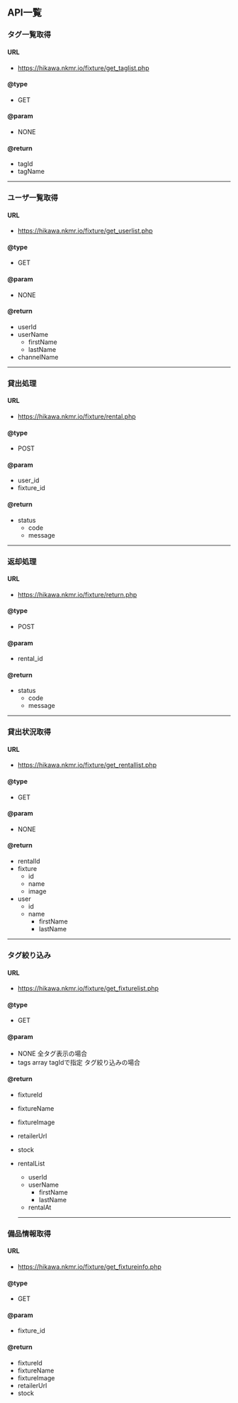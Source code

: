 ## API一覧

### タグ一覧取得

#### URL
- https://hikawa.nkmr.io/fixture/get_taglist.php

#### @type
- GET

#### @param
- NONE

#### @return
- tagId
- tagName

------------------------------------------------------------------------------------------------------------------

### ユーザ一覧取得

#### URL
- https://hikawa.nkmr.io/fixture/get_userlist.php

#### @type
- GET

#### @param
- NONE

#### @return
- userId
- userName
  - firstName
  - lastName
- channelName

------------------------------------------------------------------------------------------------------------------

### 貸出処理

#### URL
- https://hikawa.nkmr.io/fixture/rental.php

#### @type
- POST

#### @param
- user_id
- fixture_id

#### @return
- status
  - code
  - message

------------------------------------------------------------------------------------------------------------------

### 返却処理

#### URL
- https://hikawa.nkmr.io/fixture/return.php

#### @type
- POST

#### @param
- rental_id

#### @return
- status
  - code
  - message

------------------------------------------------------------------------------------------------------------------

### 貸出状況取得

#### URL
- https://hikawa.nkmr.io/fixture/get_rentallist.php

#### @type
- GET

#### @param
- NONE

#### @return
- rentalId
- fixture
  - id
  - name
  - image
- user
  - id
  - name
    - firstName
    - lastName

------------------------------------------------------------------------------------------------------------------

### タグ絞り込み

#### URL
- https://hikawa.nkmr.io/fixture/get_fixturelist.php

#### @type
- GET

#### @param
- NONE 全タグ表示の場合
- tags array tagIdで指定 タグ絞り込みの場合

#### @return
- fixtureId
- fixtureName
- fixtureImage
- retailerUrl
- stock
- rentalList
  - userId
  - userName
    - firstName
    - lastName
  - rentalAt
  
  ------------------------------------------------------------------------------------------------------------------

### 備品情報取得

#### URL
- https://hikawa.nkmr.io/fixture/get_fixtureinfo.php

#### @type
- GET

#### @param
- fixture_id

#### @return
- fixtureId
- fixtureName
- fixtureImage
- retailerUrl
- stock
